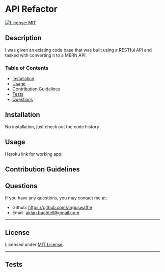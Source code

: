 # API Refactor
  
  [![License: MIT](https://img.shields.io/badge/License-MIT-yellow.svg)](https://opensource.org/licenses/MIT)

  ## Description

  I was given an existing code base that was built using a RESTful API and tasked with converting it to a MERN API. 

  ### Table of Contents

  * [Installation](#installation)
  * [Usage](#usage)
  * [Contribution Guidelines](#contribution-guidelines)
  * [Tests](#tests)
  * [Questions](#questions)
  

  ## Installation

  No installation, just check out the code history


  ## Usage

  Heroku link for working app: 


  ## Contribution Guidelines

  


  ## Questions

  If you have any questions, you may contact me at: 

  * Github: https://github.com/anguswaffle
  * Email: aidan.bachtell@gmail.com

  ---

  ## License 

  Licensed under [MIT License](https://opensource.org/licenses/MIT). 

  ---

  ## Tests

  
  